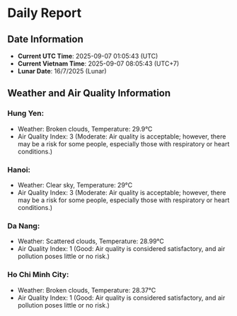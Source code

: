 # Daily Report
## Date Information
- **Current UTC Time**: 2025-09-07 01:05:43 (UTC)
- **Current Vietnam Time**: 2025-09-07 08:05:43 (UTC+7)
- **Lunar Date**: 16/7/2025 (Lunar)

## Weather and Air Quality Information

### Hung Yen:
- Weather: Broken clouds, Temperature: 29.9°C
- Air Quality Index: 3 (Moderate: Air quality is acceptable; however, there may be a risk for some people, especially those with respiratory or heart conditions.)

### Hanoi:
- Weather: Clear sky, Temperature: 29°C
- Air Quality Index: 3 (Moderate: Air quality is acceptable; however, there may be a risk for some people, especially those with respiratory or heart conditions.)

### Da Nang:
- Weather: Scattered clouds, Temperature: 28.99°C
- Air Quality Index: 1 (Good: Air quality is considered satisfactory, and air pollution poses little or no risk.)

### Ho Chi Minh City:
- Weather: Broken clouds, Temperature: 28.37°C
- Air Quality Index: 1 (Good: Air quality is considered satisfactory, and air pollution poses little or no risk.)
